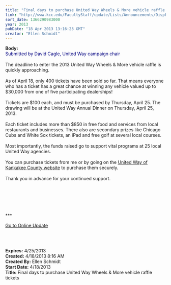 ```yaml
---
title: "Final days to purchase United Way Wheels & More vehicle raffle tickets"
link: "http://www.kcc.edu/FacultyStaff/update/Lists/Announcements/DispForm.aspx?ID=1085"
sort_date: 1366290983000
year: 2013
pubDate: "18 Apr 2013 13:16:23 GMT"
creator: "Ellen Schmidt"
---
```


<div><b>Body:</b> <div class="ExternalClass42028235F622454F9A0D872673175828">
<div><font color="#000080">Submitted by David Cagle, United Way campaign chair</font></div>
<div> </div>
<div>The deadline to enter the 2013 United Way Wheels &amp; More vehicle raffle is quickly approaching.</div>
<div> </div>
<div>As of April 18, only 400 tickets have been sold so far. That means everyone who has a ticket has a great chance at winning any vehicle valued up to $30,000 from one of five participating dealerships!</div>
<div> </div>
<div>Tickets are $100 each, and must be purchased by Thursday, April 25. The drawing will be at the United Way Annual Dinner on Thursday, April 25, 2013.</div>
<div> </div>
<div>Each ticket includes more than $850 in free food and services from local restaurants and businesses. There also are secondary prizes like Chicago Cubs and White Sox tickets, an iPad and free golf at several local courses.</div>
<div><br />Most importantly, the funds raised go to support vital programs at 25 local United Way agencies.</div>
<div> </div>
<div>You can purchase tickets from me or by going on the <a href="http://myunitedway.org/Wheels_and_More_Raffle.php">United Way of Kankakee County website</a> to purchase them securely. </div>
<div> </div>
<div>Thank you in advance for your continued support.</div>
<div> </div>
<div> </div>
<div> </div>
<div> </div>
<div>
<div>
<div>
<div>
<div>
<div> </div>
<div>
<p>***</p>
<p><a href="/FacultyStaff/update/Pages/dailyupdate.aspx">Go to Online Update</a></p>
<p><br /><br /></p></div></div></div></div></div></div></div></div>
<div><b>Expires:</b> 4/25/2013</div>
<div><b>Created:</b> 4/18/2013 8:16 AM</div>
<div><b>Created By:</b> Ellen Schmidt</div>
<div><b>Start Date:</b> 4/18/2013</div>
<div><b>Title:</b> Final days to purchase United Way Wheels &amp; More vehicle raffle tickets</div>
